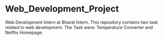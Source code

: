 # Web_Development_Project
Web Development Intern at Bharat Intern. This repository contains two task related to web development. The Task were: Temperature Converter and Netflix Homepage.

